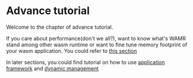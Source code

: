 # Advance tutorial

Welcome to the chapter of advance tutorial.

If you care about performance(don't we all?), want to know what's WAMR stand among other wasm runtime or want to fine tune memory footprint of your wasm application. You could refer to [this section](performance_tuning/README.md)

In later sections, you could find tutorial on how to use [application framework](../../doc/wamr_api.md) and [dynamic management](remote_applicatoin_management/README.md)

